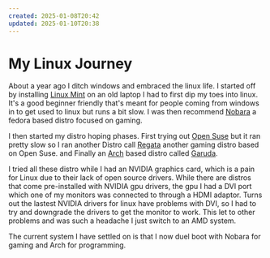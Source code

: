 ```yaml
---
created: 2025-01-08T20:42
updated: 2025-01-10T20:38
---
```

# My Linux Journey
About a year ago I ditch windows and embraced the linux life.
I started off by installing [Linux Mint](https://www.linuxmint.com/) on an old laptop I had to first dip my toes into linux. It's a good beginner friendly that's meant for people coming from windows in to get used to linux but runs a bit slow. I was then recommend [Nobara](https://nobaraproject.org/) a fedora based distro focused on gaming.

I then started my distro hoping phases. First trying out [Open Suse](https://www.opensuse.org/) but it ran pretty slow so I ran another Distro call [Regata](https://get.regataos.com.br/) another gaming distro based on Open Suse. and Finally an [Arch](https://archlinux.org/) based distro called [Garuda](https://garudalinux.org/).

I tried all these distro while I had an NVIDIA graphics card, which is a pain for Linux due to their lack of open source drivers. While there are distros that come pre-installed with NVIDIA gpu drivers, the gpu I had a DVI port which one of my monitors was connected to through a HDMI adaptor. Turns out the lastest NVIDIA drivers for linux have problems with DVI, so I had to try and downgrade the drivers to get the monitor to work. This let to other problems and was such a headache I just switch to an AMD system.

The current system I have settled on is that I now duel boot with Nobara for gaming and Arch for programming. 





